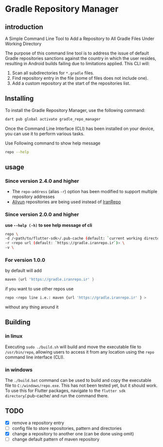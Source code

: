 # Gradle Repository Manager

## introduction

A Simple Command Line Tool to Add a Repository to All Gradle Files Under Working Directory

The purpose of this command line tool is to address the issue of default Gradle repositories sanctions against the country in which the user resides, resulting in Android builds failing due to limitations applied. This CLI will:

1. Scan all subdirectories for `*.gradle` files.
2. Find repository entry in the file (some of files does not include one).
3. Add a custom repository at the start of the repositories list.

## Installing

To install the Gradle Repository Manager, use the following command:

```bash
dart pub global activate gradle_repo_manager
```

Once the Command Line Interface (CLI) has been installed on your device, you can use it to perform various tasks.

Use Following command to show help message

```bash
repo --help
```

## usage

### Since version 2.4.0 and higher

- The `repo-address` (alias `-r`) option has been modified to support multiple repository addresses
- [Aliyun](https://developer.aliyun.com/) repositories are being used instead of [IranRepo](https://iranrepo.ir/)

### Since version 2.0.0 and higher

**use `--help (-h)` to see help message of cli**

```bash
repo \
-d /<path/to/flutter-sdk>/.pub-cache (default: `current working directory`) \
-r <repo url (default: `https://gradle.iranrepo.ir`)> \
-v \
```

### For version 1.0.0

by default will add

```gradle
maven {url 'https://gradle.iranrepo.ir' }
```

if you want to use other repos use

```bash
repo <repo line i.e.: maven {url 'https://gradle.iranrepo.ir' } >
```

without any thing around it

## Building

### in linux

Executing `sudo ./build.sh` will build and move the executable file to `/usr/bin/repo`, allowing users to access it from any location using the `repo` command line interface (CLI).

### in windows

The `./build.bat` command can be used to build and copy the executable file to `C:/windows/repo.exe`. This has not been tested yet, but it should work. To use this for Flutter packages, navigate to the `flutter sdk directory`/.pub-cache/ and run the command there.

## TODO

- [x] remove a repository entry
- [ ] config file to store repositories, pattern and directories
- [x] change a repository to another one (can be done using omit)
- [ ] change default pattern of maven repository

